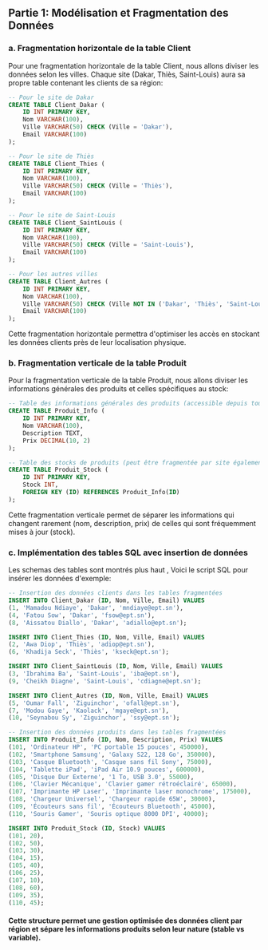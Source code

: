 ##  Partie 1: Modélisation et Fragmentation des Données
### a. Fragmentation horizontale de la table Client
Pour une fragmentation horizontale de la table Client, nous allons diviser les données selon les villes. Chaque site (Dakar, Thiès, Saint-Louis) aura sa propre table contenant les clients de sa région:
```sql
-- Pour le site de Dakar
CREATE TABLE Client_Dakar (
    ID INT PRIMARY KEY,
    Nom VARCHAR(100),
    Ville VARCHAR(50) CHECK (Ville = 'Dakar'),
    Email VARCHAR(100)
);

-- Pour le site de Thiès
CREATE TABLE Client_Thies (
    ID INT PRIMARY KEY,
    Nom VARCHAR(100),
    Ville VARCHAR(50) CHECK (Ville = 'Thiès'),
    Email VARCHAR(100)
);

-- Pour le site de Saint-Louis
CREATE TABLE Client_SaintLouis (
    ID INT PRIMARY KEY,
    Nom VARCHAR(100),
    Ville VARCHAR(50) CHECK (Ville = 'Saint-Louis'),
    Email VARCHAR(100)
);

-- Pour les autres villes
CREATE TABLE Client_Autres (
    ID INT PRIMARY KEY,
    Nom VARCHAR(100),
    Ville VARCHAR(50) CHECK (Ville NOT IN ('Dakar', 'Thiès', 'Saint-Louis')),
    Email VARCHAR(100)
);
```
Cette fragmentation horizontale permettra d'optimiser les accès en stockant les données clients près de leur localisation physique.
### b. Fragmentation verticale de la table Produit
Pour la fragmentation verticale de la table Produit, nous allons diviser les informations générales des produits et celles spécifiques au stock:
```sql
-- Table des informations générales des produits (accessible depuis tous les sites)
CREATE TABLE Produit_Info (
    ID INT PRIMARY KEY,
    Nom VARCHAR(100),
    Description TEXT,
    Prix DECIMAL(10, 2)
);

-- Table des stocks de produits (peut être fragmentée par site également)
CREATE TABLE Produit_Stock (
    ID INT PRIMARY KEY,
    Stock INT,
    FOREIGN KEY (ID) REFERENCES Produit_Info(ID)
);
```
Cette fragmentation verticale permet de séparer les informations qui changent rarement (nom, description, prix) de celles qui sont fréquemment mises à jour (stock).
### c. Implémentation des tables SQL avec insertion de données
Les schemas des tables sont montrés plus haut ,
Voici le script SQL pour insérer les données d'exemple:
```sql
-- Insertion des données clients dans les tables fragmentées
INSERT INTO Client_Dakar (ID, Nom, Ville, Email) VALUES
(1, 'Mamadou Ndiaye', 'Dakar', 'mndiaye@ept.sn'),
(4, 'Fatou Sow', 'Dakar', 'fsow@ept.sn'),
(8, 'Aissatou Diallo', 'Dakar', 'adiallo@ept.sn');

INSERT INTO Client_Thies (ID, Nom, Ville, Email) VALUES
(2, 'Awa Diop', 'Thiès', 'adiop@ept.sn'),
(6, 'Khadija Seck', 'Thiès', 'kseck@ept.sn');

INSERT INTO Client_SaintLouis (ID, Nom, Ville, Email) VALUES
(3, 'Ibrahima Ba', 'Saint-Louis', 'iba@ept.sn'),
(9, 'Cheikh Diagne', 'Saint-Louis', 'cdiagne@ept.sn');

INSERT INTO Client_Autres (ID, Nom, Ville, Email) VALUES
(5, 'Oumar Fall', 'Ziguinchor', 'ofall@ept.sn'),
(7, 'Modou Gaye', 'Kaolack', 'mgaye@ept.sn'),
(10, 'Seynabou Sy', 'Ziguinchor', 'ssy@ept.sn');

-- Insertion des données produits dans les tables fragmentées
INSERT INTO Produit_Info (ID, Nom, Description, Prix) VALUES
(101, 'Ordinateur HP', 'PC portable 15 pouces', 450000),
(102, 'Smartphone Samsung', 'Galaxy S22, 128 Go', 350000),
(103, 'Casque Bluetooth', 'Casque sans fil Sony', 75000),
(104, 'Tablette iPad', 'iPad Air 10.9 pouces', 600000),
(105, 'Disque Dur Externe', '1 To, USB 3.0', 55000),
(106, 'Clavier Mécanique', 'Clavier gamer rétroéclairé', 65000),
(107, 'Imprimante HP Laser', 'Imprimante laser monochrome', 175000),
(108, 'Chargeur Universel', 'Chargeur rapide 65W', 30000),
(109, 'Écouteurs sans fil', 'Écouteurs Bluetooth', 45000),
(110, 'Souris Gamer', 'Souris optique 8000 DPI', 40000);

INSERT INTO Produit_Stock (ID, Stock) VALUES
(101, 20),
(102, 50),
(103, 30),
(104, 15),
(105, 40),
(106, 25),
(107, 10),
(108, 60),
(109, 35),
(110, 45);
```
#### Cette structure permet une gestion optimisée des données client par région et sépare les informations produits selon leur nature (stable vs variable).

